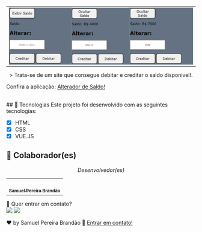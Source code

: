 #
<table align="center">
    <tr>
        <td>
            <img src="./deb.png" width="500px" alt="imagagem-do-site" align="center">
        </td>
    </tr>

</table>


<p align="center"> > Trata-se de um site que consegue debitar e creditar o saldo disponivel!.</p>

 <p align="left">Confira a aplicação: <a href="https://app-alterar-saldo.vercel.app/" target="_blank"> Alterador de Saldo! <a/></p>

<br>
## 🚀 Tecnologias
Este projeto foi desenvolvido com as seguintes tecnologias:
    
- [x] HTML
- [x] CSS
- [x] VUE.JS

## 🤝 Colaborador(es)
<em > <p align="center">Desenvolvedor(es)</p> </em>

<table align="center">
  <tr align="center">
    <td align="center">
      <a href="https://github.com/SamuelPereiraBrandao">
        <img src="https://avatars.githubusercontent.com/u/89025317?s=400&u=5101aea74c08cb71402f11ed03a1ab666f208120&v=4" width="100px;" alt=""/><br>
        <sub>
          <b>Samuel Pereira Brandão</b>
        </sub>
      </a>
    </td>
    
</table>
    
  
💬 Quer entrar em contato?
  <br>
  <a href="https://api.whatsapp.com/send/?phone=%2B5511981175506&text&app_absent=0" target="_blank"><img src="https://img.shields.io/badge/WhatsApp-25D366?style=for-the-badge&logo=whatsapp&logoColor=white" target="_blank"></a>
  <a href = "mailto:samuelpbrandao58@gmail.com"><img src="https://img.shields.io/badge/-Gmail-%23333?style=for-the-badge&logo=gmail&logoColor=white" target="_blank"></a>


♥ by Samuel Pereira Brandão :wave: <a href="https://github.com/SamuelPereiraBrandao">Entrar em contato!</a>
